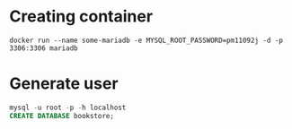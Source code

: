 # Creating container
```DOS
docker run --name some-mariadb -e MYSQL_ROOT_PASSWORD=pm11092j -d -p 3306:3306 mariadb
```

# Generate user
```SQL
mysql -u root -p -h localhost
CREATE DATABASE bookstore;
```